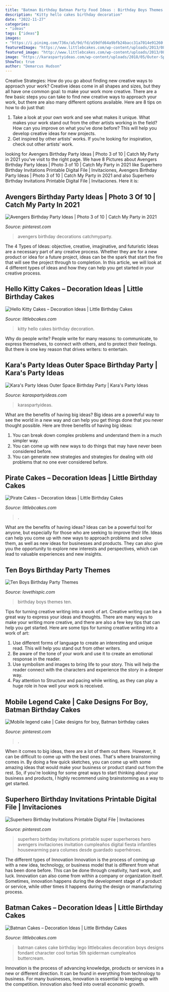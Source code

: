 ```yaml
---
title: "Batman Birthday Batman Party Food Ideas : Birthday Boys Themes Ten"
description: "Kitty hello cakes birthday decoration"
date: "2022-11-27"
categories:
- "ideas"
tags: ["ideas"]
images:
- "https://i.pinimg.com/736x/a5/9d/fd/a59dfd64a9bfb24bacc31a7014e91260.jpg"
featuredImage: "https://www.littlebcakes.com/wp-content/uploads/2013/08/Pirate-Ship-Cakes-For-Kids.jpg"
featured_image: "http://www.littlebcakes.com/wp-content/uploads/2013/08/Batman-Birthday-Cake-Design.jpg"
image: "https://karaspartyideas.com/wp-content/uploads/2018/05/Outer-Space-Birthday-Party-via-Karas-Party-Ideas-KarasPartyIdeas.com9_.jpg"
ShowToc: true
author: "Demarcus Hudson"
---
```



Creative Strategies: How do you go about finding new creative ways to approach your work?
Creative ideas come in all shapes and sizes, but they all have one common goal: to make your work more creative. There are a few basic steps you can take to find new creative ways to approach your work, but there are also many different options available. Here are 8 tips on how to do just that: 
1. Take a look at your own work and see what makes it unique. What makes your work stand out from the other artists working in the field? How can you improve on what you’ve done before? This will help you develop creative ideas for new projects. 
2. Get inspired by other artists’ works. If you’re looking for inspiration, check out other artists’ work.

	

		
looking for Avengers Birthday Party Ideas | Photo 3 of 10 | Catch My Party in 2021 you've visit to the right page. We have 8 Pictures about Avengers Birthday Party Ideas | Photo 3 of 10 | Catch My Party in 2021 like Superhero Birthday Invitations Printable Digital File | Invitaciones, Avengers Birthday Party Ideas | Photo 3 of 10 | Catch My Party in 2021 and also Superhero Birthday Invitations Printable Digital File | Invitaciones. Here it is:
		
    
## Avengers Birthday Party Ideas | Photo 3 Of 10 | Catch My Party In 2021

<img loading=lazy src="https://i.pinimg.com/736x/1e/85/41/1e8541d5891c61da2be08a146550c283.jpg" onerror="this.onerror=null;this.src='https://tse1.mm.bing.net/th?id=OIP.q3V5DatQrSndfYNdn6nvNQHaLG&amp;pid=15.1';" alt="Avengers Birthday Party Ideas | Photo 3 of 10 | Catch My Party in 2021">

_Source: pinterest.com_

>avengers birthday decorations catchmyparty. 

	

The 4 Types of Ideas: objective, creative, imaginative, and futuristic
Ideas are a necessary part of any creative process. Whether they are for a new product or idea for a future project, ideas can be the spark that start the fire that will see the project through to completion. In this article, we will look at 4 different types of ideas and how they can help you get started in your creative process.

    
## Hello Kitty Cakes – Decoration Ideas | Little Birthday Cakes

<img loading=lazy src="http://www.littlebcakes.com/wp-content/uploads/2013/08/Hello-Kitty-Cakes-Pictures.jpg" onerror="this.onerror=null;this.src='https://tse2.mm.bing.net/th?id=OIP.l75s0m8mgqDvd2OLpK3SawHaJ3&amp;pid=15.1';" alt="Hello Kitty Cakes – Decoration Ideas | Little Birthday Cakes">

_Source: littlebcakes.com_

>kitty hello cakes birthday decoration. 

	

Why do people write?
People write for many reasons: to communicate, to express themselves, to connect with others, and to protect their feelings. But there is one key reason that drives writers: to entertain.

    
## Kara&#039;s Party Ideas Outer Space Birthday Party | Kara&#039;s Party Ideas

<img loading=lazy src="https://karaspartyideas.com/wp-content/uploads/2018/05/Outer-Space-Birthday-Party-via-Karas-Party-Ideas-KarasPartyIdeas.com9_.jpg" onerror="this.onerror=null;this.src='https://tse4.mm.bing.net/th?id=OIP.gEcGMDeDxsBmUEYqHxG6zQHaJ3&amp;pid=15.1';" alt="Kara&#039;s Party Ideas Outer Space Birthday Party | Kara&#039;s Party Ideas">

_Source: karaspartyideas.com_

>karaspartyideas. 

	

What are the benefits of having big ideas?
Big ideas are a powerful way to see the world in a new way and can help you get things done that you never thought possible. Here are three benefits of having big ideas: 
1. You can break down complex problems and understand them in a much simpler way. 
2. You can come up with new ways to do things that may have never been considered before. 
3. You can generate new strategies and strategies for dealing with old problems that no one ever considered before.

    
## Pirate Cakes – Decoration Ideas | Little Birthday Cakes

<img loading=lazy src="https://www.littlebcakes.com/wp-content/uploads/2013/08/Pirate-Ship-Cakes-For-Kids.jpg" onerror="this.onerror=null;this.src='https://tse3.mm.bing.net/th?id=OIP.RJoGkragkrzblbhf0S9IqwHaJ4&amp;pid=15.1';" alt="Pirate Cakes – Decoration Ideas | Little Birthday Cakes">

_Source: littlebcakes.com_

>. 

	

What are the benefits of having ideas?
Ideas can be a powerful tool for anyone, but especially for those who are seeking to improve their life. Ideas can help you come up with new ways to approach problems and solve them, as well as new ideas for businesses and products. They can also give you the opportunity to explore new interests and perspectives, which can lead to valuable experiences and new insights.

    
## Ten Boys Birthday Party Themes

<img loading=lazy src="http://www.lovethispic.com/uploaded_images/blogs/Ten-Boys-Birthday-Party-Themes-187-7.jpg" onerror="this.onerror=null;this.src='https://tse1.mm.bing.net/th?id=OIP.bsH2wHcY7lKq4VaBddyRsAHaLH&amp;pid=15.1';" alt="Ten Boys Birthday Party Themes">

_Source: lovethispic.com_

>birthday boys themes ten. 

	

Tips for turning creative writing into a work of art.
Creative writing can be a great way to express your ideas and thoughts. There are many ways to make your writing more creative, and there are also a few key tips that can help you get started. Here are some tips for turning creative writing into a work of art:
1. Use different forms of language to create an interesting and unique read. This will help you stand out from other writers.
2. Be aware of the tone of your work and use it to create an emotional response in the reader.
3. Use symbolism and images to bring life to your story. This will help the reader connect with the characters and experience the story in a deeper way.
4. Pay attention to Structure and pacing while writing, as they can play a huge role in how well your work is received.

    
## Mobile Legend Cake | Cake Designs For Boy, Batman Birthday Cakes

<img loading=lazy src="https://i.pinimg.com/736x/a5/9d/fd/a59dfd64a9bfb24bacc31a7014e91260.jpg" onerror="this.onerror=null;this.src='https://tse2.mm.bing.net/th?id=OIP.LO1P75uBftpAru3fsiKY8AHaJ3&amp;pid=15.1';" alt="Mobile legend cake | Cake designs for boy, Batman birthday cakes">

_Source: pinterest.com_

>. 

	

When it comes to big ideas, there are a lot of them out there. However, it can be difficult to come up with the best ones. That's where brainstorming comes in. By doing a few quick sketches, you can come up with some amazing ideas that would make your business or product stand out from the rest. So, if you're looking for some great ways to start thinking about your business and products, I highly recommend using brainstorming as a way to get started.

    
## Superhero Birthday Invitations Printable Digital File | Invitaciones

<img loading=lazy src="https://i.pinimg.com/736x/9d/6a/61/9d6a61cd70b94fc2c352393a64015ded.jpg" onerror="this.onerror=null;this.src='https://tse2.mm.bing.net/th?id=OIP.D6vQNaMLSdoHXszwLa58gwHaKX&amp;pid=15.1';" alt="Superhero Birthday Invitations Printable Digital File | Invitaciones">

_Source: pinterest.com_

>superhero birthday invitations printable super superheroes hero avengers invitaciones invitation cumpleaños digital fiesta infantiles housewarming para columes desde guardado superhéroes. 

	

The different types of Innovation
Innovation is the process of coming up with a new idea, technology, or business model that is different from what has been done before. This can be done through creativity, hard work, and luck. Innovation can also come from within a company or organization itself. Sometimes, innovation happens during the development stage of a product or service, while other times it happens during the design or manufacturing process.

    
## Batman Cakes – Decoration Ideas | Little Birthday Cakes

<img loading=lazy src="http://www.littlebcakes.com/wp-content/uploads/2013/08/Batman-Birthday-Cake-Design.jpg" onerror="this.onerror=null;this.src='https://tse3.mm.bing.net/th?id=OIP.PRSYgdKiET0TS16T0RatxAHaJl&amp;pid=15.1';" alt="Batman Cakes – Decoration Ideas | Little Birthday Cakes">

_Source: littlebcakes.com_

>batman cakes cake birthday lego littlebcakes decoration boys designs fondant character cool tortas 5th spiderman cumpleaños buttercream. 

	

Innovation is the process of advancing knowledge, products or services in a new or different direction. It can be found in everything from technology to business. For many businesses, innovation is essential to keeping up with the competition. Innovation also feed into overall economic growth.

